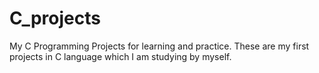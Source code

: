 # C_projects
My C Programming Projects for learning and practice.
These are my first projects in C language which I am studying by myself.
